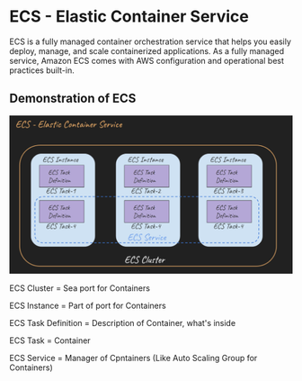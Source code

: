 # ECS - Elastic Container Service
ECS is a fully managed container orchestration service that helps you easily deploy, manage,
and scale containerized applications. As a fully managed service, Amazon ECS comes with AWS configuration and operational best practices built-in.

## Demonstration of ECS

<img src="https://github.com/MatveyGuralskiy/AWS/blob/main/ECS/Screens/Demonstration.png?raw=true">

ECS Cluster = Sea port for Containers

ECS Instance = Part of port for Containers

ECS Task Definition = Description of Container, what's inside

ECS Task = Container

ECS Service = Manager of Cpntainers (Like Auto Scaling Group for Containers)

